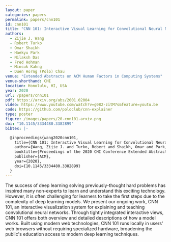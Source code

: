 ```yaml
---
layout: paper
categories: papers
permalink: papers/cnn101
id: cnn101
title: "CNN 101: Interactive Visual Learning for Convolutional Neural Networks"
authors: 
  - Zijie J. Wang
  - Robert Turko
  - Omar Shaikh 
  - Haekyu Park
  - Nilaksh Das
  - Fred Hohman
  - Minsuk Kahng
  - Duen Horng (Polo) Chau
venue: "Extended Abstracts on ACM Human Factors in Computing Systems"
venue-shorthand: CHI
location: Honolulu, HI, USA
year: 2020
url: /papers/cnn101
pdf: https://arxiv.org/abs/2001.02004
video: https://www.youtube.com/watch?v=g082-zitM7s&feature=youtu.be
code: https://github.com/poloclub/cnn-explainer
type: poster
figure: /images/papers/20-cnn101-arxiv.png
doi: "10.1145/3334480.3382899"
bibtex: |-

  @inproceedings{wang2020cnn101,
    title={CNN 101: Interactive Visual Learning for Convolutional Neural Networks},
    author={Wang, Zijie J. and Turko, Robert and Shaikh, Omar and Park, Haekyu and Das, Nilaksh and Hohman, Fred and Kahng, Minsuk and Chau, Duen Horng (Polo)},
    booktitle={Proceedings of the 2020 CHI Conference Extended Abstracts on Human Factors in Computing Systems},
    publisher={ACM},
    year={2020},
    doi={10.1145/3334480.3382899}
  }
---
```


The success of deep learning solving previously-thought hard problems has inspired many non-experts to learn and understand this exciting technology.
However, it is often challenging for learners to take the first steps due to the complexity of deep learning models.
We present our ongoing work, CNN 101, an interactive visualization system for explaining and teaching convolutional neural networks.
Through tightly integrated interactive views,
CNN 101 offers both overview and detailed descriptions of how a model works.
Built using modern web technologies, CNN 101 runs locally in users' web browsers without requiring specialized hardware, broadening the public's education access to modern deep learning techniques.
